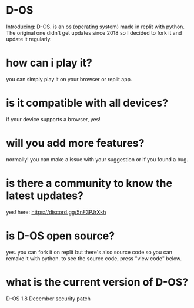 


# D-OS
Introducing: D-OS. is an os (operating system) made in replit with python. The original one didn't get updates since 2018 so I decided to fork it and update it regularly.

# how can i play it?
you can simply play it on your browser or replit app.

# is it compatible with all devices?
if your device supports a browser, yes!

# will you add more features?
normally! you can make a issue with your suggestion or if you found a bug. 

# is there a community to know the latest updates? 
yes! here: https://discord.gg/5nF3PJrXkh

# is D-OS open source?
yes. you can fork it on replit but there's also source code so you can remake it with python. to see the source code, press "view code" below.

# what is the current version of D-OS?
D-OS 1.8 December security patch

